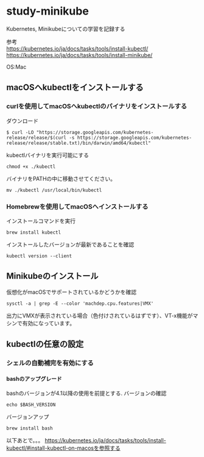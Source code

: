 # study-minikube

Kubernetes, Minikubeについての学習を記録する


参考  
https://kubernetes.io/ja/docs/tasks/tools/install-kubectl/  
https://kubernetes.io/ja/docs/tasks/tools/install-minikube/

OS:Mac


## macOSへkubectlをインストールする

### curlを使用してmacOSへkubectlのバイナリをインストールする

ダウンロード
```
$ curl -LO "https://storage.googleapis.com/kubernetes-release/release/$(curl -s https://storage.googleapis.com/kubernetes-release/release/stable.txt)/bin/darwin/amd64/kubectl"
```
kubectlバイナリを実行可能にする
```
chmod +x ./kubectl
```

バイナリをPATHの中に移動させてください。
```
mv ./kubectl /usr/local/bin/kubectl
```

### Homebrewを使用してmacOSへインストールする

インストールコマンドを実行
```
brew install kubectl 
```

インストールしたバージョンが最新であることを確認
```
kubectl version --client
```

## Minikubeのインストール

仮想化がmacOSでサポートされているかどうかを確認
```
sysctl -a | grep -E --color 'machdep.cpu.features|VMX'
```
出力にVMXが表示されている場合（色付けされているはずです）、VT-x機能がマシンで有効になっています。

## kubectlの任意の設定 

### シェルの自動補完を有効にする

#### bashのアップグレード 

bashのバージョンが4.1以降の使用を前提とする.
バージョンの確認

```
echo $BASH_VERSION
```

バージョンアップ
```
brew install bash
```

以下あとで。。。
https://kubernetes.io/ja/docs/tasks/tools/install-kubectl/#install-kubectl-on-macosを参照する

